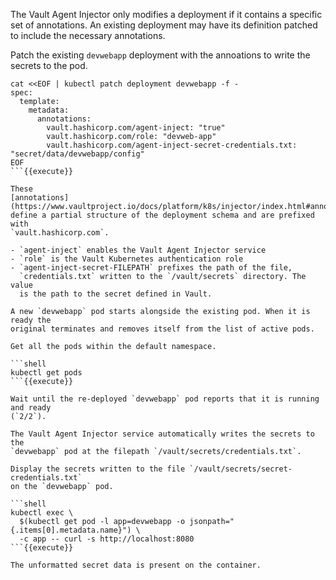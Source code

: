 The Vault Agent Injector only modifies a deployment if it contains a specific
set of annotations. An existing deployment may have its definition patched to
include the necessary annotations.

Patch the existing `devwebapp` deployment with the annoations to write the
secrets to the pod.

```shell
cat <<EOF | kubectl patch deployment devwebapp -f -
spec:
  template:
    metadata:
      annotations:
        vault.hashicorp.com/agent-inject: "true"
        vault.hashicorp.com/role: "devweb-app"
        vault.hashicorp.com/agent-inject-secret-credentials.txt: "secret/data/devwebapp/config"
EOF
```{{execute}}

These
[annotations](https://www.vaultproject.io/docs/platform/k8s/injector/index.html#annotations)
define a partial structure of the deployment schema and are prefixed with
`vault.hashicorp.com`.

- `agent-inject` enables the Vault Agent Injector service
- `role` is the Vault Kubernetes authentication role
- `agent-inject-secret-FILEPATH` prefixes the path of the file,
  `credentials.txt` written to the `/vault/secrets` directory. The value
  is the path to the secret defined in Vault.

A new `devwebapp` pod starts alongside the existing pod. When it is ready the
original terminates and removes itself from the list of active pods.

Get all the pods within the default namespace.

```shell
kubectl get pods
```{{execute}}

Wait until the re-deployed `devwebapp` pod reports that it is running and ready
(`2/2`).

The Vault Agent Injector service automatically writes the secrets to the
`devwebapp` pod at the filepath `/vault/secrets/credentials.txt`.

Display the secrets written to the file `/vault/secrets/secret-credentials.txt`
on the `devwebapp` pod.

```shell
kubectl exec \
  $(kubectl get pod -l app=devwebapp -o jsonpath="{.items[0].metadata.name}") \
  -c app -- curl -s http://localhost:8080
```{{execute}}

The unformatted secret data is present on the container.

